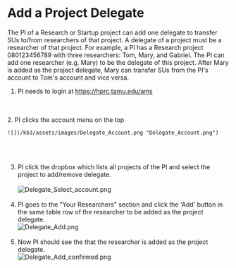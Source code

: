 # Add a Project Delegate

The PI of a Research or Startup project can add one delegate to transfer
SUs to/from researchers of that project. A delegate of a project must be
a researcher of that project. For example, a PI has a Research project
080123456789 with three researchers: Tom, Mary, and Gabriel. The PI can
add one researcher (e.g. Mary) to be the delegate of this project. After
Mary is added as the project delegate, Mary can transfer SUs from the
PI's account to Tom's account and vice versa.

1.  PI needs to login at <https://hprc.tamu.edu/ams>
</br>
</br>
2.  PI clicks the account menu on the top
</br>

    ![](/kb3/assets/images/Delegate_Account.png "Delegate_Account.png")
</br>
</br>

3.  PI click the dropbox which lists all projects of the PI and select
    the project to add/remove delegate.
    </br>
    </br>
    ![](/kb3/assets/images/Delegate_Select_account.png "Delegate_Select_account.png")
    </br>
    </br>
4.  PI goes to the "Your Researchers" section and click the 'Add' button
    in the same table row of the researcher to be added as the project delegate. 
    </br>
    ![](/kb3/assets/images/Delegate_Add.png "Delegate_Add.png")
    </br>
    </br>
5.  Now PI should see the that the researcher is added as the project
    delegate.
    </br>
    ![](/kb3/assets/images/Delegate_Add_confirmed.png "Delegate_Add_confirmed.png")

